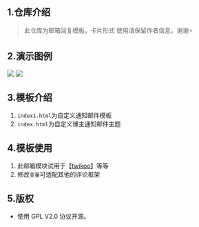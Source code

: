 ## 1.仓库介绍

>此仓库为邮箱回复模板，卡片形式
>使用请保留作者信息，谢谢⭐

## 2.演示图例

![](https://cdn.jsdelivr.net/gh/Rr210/image@master/hexo/4/email1.jpg)
![](https://cdn.jsdelivr.net/gh/Rr210/image@master/hexo/4/email3.jpg)

## 3.模板介绍

1. `index1.html`为自定义通知邮件模板
2. `index.html`为自定义博主通知邮件主题

## 4.模板使用

1. 此邮箱模块试用于【[twikoo](https://twikoo.js.org/)】等等
2. 修改`变量`可适配其他的评论框架

## 5.版权

- 使用 GPL V2.0 协议开源。


